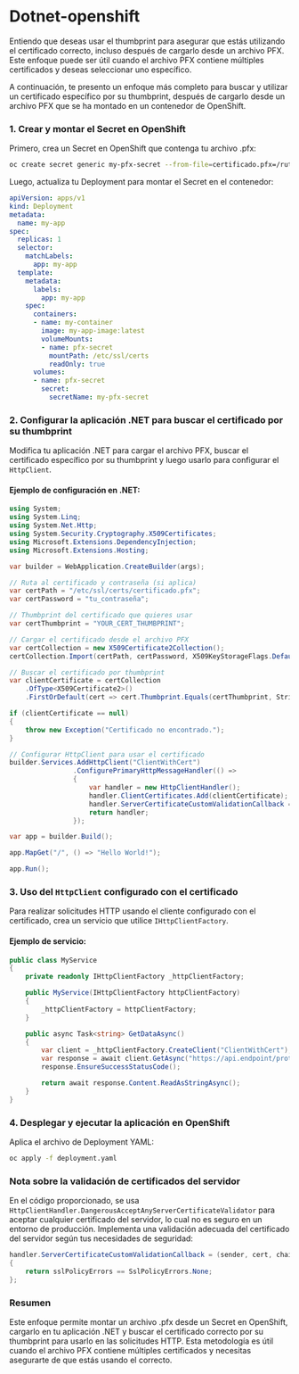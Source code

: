 # Dotnet-openshift

Entiendo que deseas usar el thumbprint para asegurar que estás utilizando el certificado correcto, incluso después de cargarlo desde un archivo PFX. Este enfoque puede ser útil cuando el archivo PFX contiene múltiples certificados y deseas seleccionar uno específico.

A continuación, te presento un enfoque más completo para buscar y utilizar un certificado específico por su thumbprint, después de cargarlo desde un archivo PFX que se ha montado en un contenedor de OpenShift.

### 1. Crear y montar el Secret en OpenShift

Primero, crea un Secret en OpenShift que contenga tu archivo .pfx:

```bash
oc create secret generic my-pfx-secret --from-file=certificado.pfx=/ruta/al/certificado.pfx
```

Luego, actualiza tu Deployment para montar el Secret en el contenedor:

```yaml
apiVersion: apps/v1
kind: Deployment
metadata:
  name: my-app
spec:
  replicas: 1
  selector:
    matchLabels:
      app: my-app
  template:
    metadata:
      labels:
        app: my-app
    spec:
      containers:
      - name: my-container
        image: my-app-image:latest
        volumeMounts:
        - name: pfx-secret
          mountPath: /etc/ssl/certs
          readOnly: true
      volumes:
      - name: pfx-secret
        secret:
          secretName: my-pfx-secret
```

### 2. Configurar la aplicación .NET para buscar el certificado por su thumbprint

Modifica tu aplicación .NET para cargar el archivo PFX, buscar el certificado específico por su thumbprint y luego usarlo para configurar el `HttpClient`.

#### Ejemplo de configuración en .NET:

```csharp
using System;
using System.Linq;
using System.Net.Http;
using System.Security.Cryptography.X509Certificates;
using Microsoft.Extensions.DependencyInjection;
using Microsoft.Extensions.Hosting;

var builder = WebApplication.CreateBuilder(args);

// Ruta al certificado y contraseña (si aplica)
var certPath = "/etc/ssl/certs/certificado.pfx";
var certPassword = "tu_contraseña";

// Thumbprint del certificado que quieres usar
var certThumbprint = "YOUR_CERT_THUMBPRINT";

// Cargar el certificado desde el archivo PFX
var certCollection = new X509Certificate2Collection();
certCollection.Import(certPath, certPassword, X509KeyStorageFlags.DefaultKeySet);

// Buscar el certificado por thumbprint
var clientCertificate = certCollection
    .OfType<X509Certificate2>()
    .FirstOrDefault(cert => cert.Thumbprint.Equals(certThumbprint, StringComparison.OrdinalIgnoreCase));

if (clientCertificate == null)
{
    throw new Exception("Certificado no encontrado.");
}

// Configurar HttpClient para usar el certificado
builder.Services.AddHttpClient("ClientWithCert")
                .ConfigurePrimaryHttpMessageHandler(() =>
                {
                    var handler = new HttpClientHandler();
                    handler.ClientCertificates.Add(clientCertificate);
                    handler.ServerCertificateCustomValidationCallback = HttpClientHandler.DangerousAcceptAnyServerCertificateValidator; // Ajusta según tus necesidades de validación
                    return handler;
                });

var app = builder.Build();

app.MapGet("/", () => "Hello World!");

app.Run();
```

### 3. Uso del `HttpClient` configurado con el certificado

Para realizar solicitudes HTTP usando el cliente configurado con el certificado, crea un servicio que utilice `IHttpClientFactory`.

#### Ejemplo de servicio:

```csharp
public class MyService
{
    private readonly IHttpClientFactory _httpClientFactory;

    public MyService(IHttpClientFactory httpClientFactory)
    {
        _httpClientFactory = httpClientFactory;
    }

    public async Task<string> GetDataAsync()
    {
        var client = _httpClientFactory.CreateClient("ClientWithCert");
        var response = await client.GetAsync("https://api.endpoint/protected/resource");
        response.EnsureSuccessStatusCode();

        return await response.Content.ReadAsStringAsync();
    }
}
```

### 4. Desplegar y ejecutar la aplicación en OpenShift

Aplica el archivo de Deployment YAML:

```bash
oc apply -f deployment.yaml
```

### Nota sobre la validación de certificados del servidor

En el código proporcionado, se usa `HttpClientHandler.DangerousAcceptAnyServerCertificateValidator` para aceptar cualquier certificado del servidor, lo cual no es seguro en un entorno de producción. Implementa una validación adecuada del certificado del servidor según tus necesidades de seguridad:

```csharp
handler.ServerCertificateCustomValidationCallback = (sender, cert, chain, sslPolicyErrors) =>
{
    return sslPolicyErrors == SslPolicyErrors.None;
};
```

### Resumen

Este enfoque permite montar un archivo .pfx desde un Secret en OpenShift, cargarlo en tu aplicación .NET y buscar el certificado correcto por su thumbprint para usarlo en las solicitudes HTTP. Esta metodología es útil cuando el archivo PFX contiene múltiples certificados y necesitas asegurarte de que estás usando el correcto.

